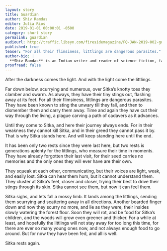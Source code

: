 ```yaml
---
layout: story
title: Guardian
author: Shiv Ramdas
editor: Julia Rios
date: 2019-01-01 00:00:01 -0500
category: short story
permalink: guardian
audiourl: http://traffic.libsyn.com/firesidemagazine/FQ-JAN-2019-002-guardian-by-shiv-ramdas_-_122818_11.14_AM.mp3
published: true
teaser: "For all their flimsiness, littlings are dangerous parasites."
author-bio: |
  **Shiv Ramdas** is an Indian writer and reader of science fiction, fantasy and everything in between, including a dystopian cyberpunk novel, _Domechild_ (Penguin, 2013) and a novelette, “Balloon Man” (_Giganotosaurus_, June 2018). He is a graduate of the 2016 Clarion West Writers Workshop.
proofread: false
---
```


After the darkness comes the light. And with the light come the littlings.

Far down below, scurrying and numerous, over Sitka’s knotty toes they clamber and swarm. As always, they have their tiny stings out, flashing away at its feet. For all their flimsiness, littlings are dangerous parasites. They have been known to sting the unwary till they fall, and then to dismember them and carry them away.  Time and again they have cut their way through the living, a plague carving a path of cadavers as it advances.

Until they come to Sitka, and here their journey always ends. For in their weakness they cannot kill Sitka, and in their greed they cannot pass it by. That is why Sitka stands here. And will keep standing here until the end.

It has been only two rests since they were last here, but two rests is generations aplenty for the littlings, who measure their time in moments. They have already forgotten their last visit, for their seed carries no memories and the only ones they will ever have are their own.

They squeak at each other, communicating, but their voices are light, weak, and easily lost. Sitka can hear them hum, but it cannot understand them. They cluster at Sitka’s feet, closer and closer, trying their best to drive their stings through its skin. Sitka cannot see them, but now it can feel them.

Sitka sighs, and lets fall a mossy limb. It lands among the littlings, sending them scurrying and scattering away in all directions. Another bearded finger down and now they scurry no more, and lie as they were, their insides slowly watering the forest floor. Soon they will rot, and be food for Sitka’s children, and the woods will grow even greener and thicker. For a while at least, and hopefully the littlings will not stay away for too long this time, for there are ever so many young ones now, and not always enough food to go around. But for now they have been fed, and all is well.

Sitka rests again.
